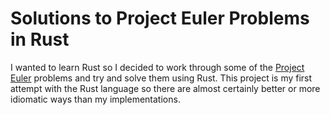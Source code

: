 # Solutions to Project Euler Problems in Rust

I wanted to learn Rust so I decided to work through some of the [Project Euler](https://projecteuler.net) problems and try and solve them using Rust. This project is my first attempt with the Rust language so there are almost certainly better or more idiomatic ways than my implementations.
